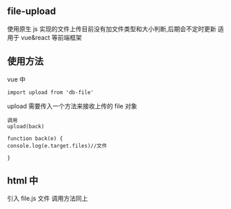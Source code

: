 ## file-upload

使用原生 js 实现的文件上传目前没有加文件类型和大小判断,后期会不定时更新
适用于 vue&react 等前端框架

## 使用方法

vue 中

```
import upload from 'db-file'
```

upload 需要传入一个方法来接收上传的 file 对象

```例如:
调用
upload(back)

function back(e) {
console.log(e.target.files)//文件

}
```

## html 中

引入 file.js 文件
调用方法同上
